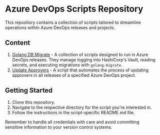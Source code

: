 # Azure DevOps Scripts Repository

This repository contains a collection of scripts tailored to streamline operations within Azure DevOps releases and projects.

## Content

1. [Golang DB Migrate](./golang_db_migrate/readme.md) - A collection of scripts designed to run in Azure DevOps releases. They manage logging into HashiCorp's Vault, reading secrets, and executing migrations with `golang-migrate`.
2. [Update Approvers](./releases_configure/readme.md) - A script that automates the process of updating approvers in all releases of a specified Azure DevOps project.

## Getting Started

1. Clone this repository.
2. Navigate to the respective directory for the script you're interested in.
3. Follow the instructions in the script-specific README.md file.

Remember to handle all credentials with care and avoid committing sensitive information to your version control systems.
